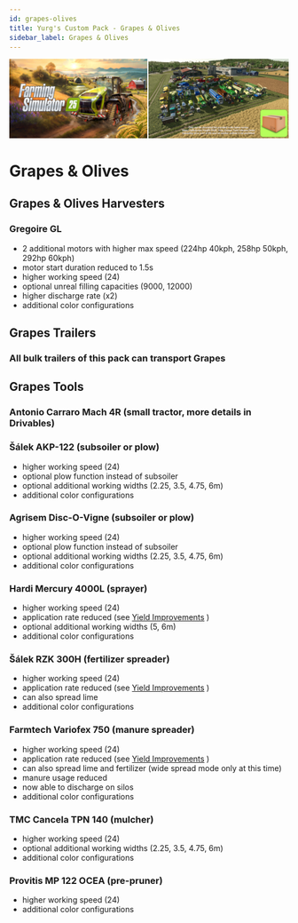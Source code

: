 ```yaml
---
id: grapes-olives
title: Yurg's Custom Pack - Grapes & Olives
sidebar_label: Grapes & Olives
---
```

[![](modHeader.png)](modScreen.png)
# Grapes & Olives

## Grapes & Olives Harvesters

### Gregoire GL
- 2 additional motors with higher max speed (224hp 40kph, 258hp 50kph, 292hp 60kph)
- motor start duration reduced to 1.5s
- higher working speed (24)
- optional unreal filling capacities (9000, 12000)
- higher discharge rate (x2)
- additional color configurations

## Grapes Trailers

### All bulk trailers of this pack can transport Grapes

## Grapes Tools

### Antonio Carraro Mach 4R (small tractor, more details in Drivables)

### Šálek AKP-122 (subsoiler or plow)
- higher working speed (24)
- optional plow function instead of subsoiler
- optional additional working widths (2.25, 3.5, 4.75, 6m)
- additional color configurations

### Agrisem Disc-O-Vigne (subsoiler or plow)
- higher working speed (24)
- optional plow function instead of subsoiler
- optional additional working widths (2.25, 3.5, 4.75, 6m)
- additional color configurations

### Hardi Mercury 4000L (sprayer)
- higher working speed (24)
- application rate reduced (see [Yield Improvements](YIELD_IMPROVEMENTS.md) )
- optional additional working widths (5, 6m)
- additional color configurations

### Šálek RZK 300H (fertilizer spreader)
- higher working speed (24)
- application rate reduced (see [Yield Improvements](YIELD_IMPROVEMENTS.md) )
- can also spread lime
- additional color configurations

### Farmtech Variofex 750 (manure spreader)
- higher working speed (24)
- application rate reduced (see [Yield Improvements](YIELD_IMPROVEMENTS.md) )
- can also spread lime and fertilizer (wide spread mode only at this time)
- manure usage reduced
- now able to discharge on silos
- additional color configurations

### TMC Cancela TPN 140 (mulcher)
- higher working speed (24)
- optional additional working widths (2.25, 3.5, 4.75, 6m)
- additional color configurations

### Provitis MP 122 OCEA (pre-pruner)
- higher working speed (24)
- additional color configurations
